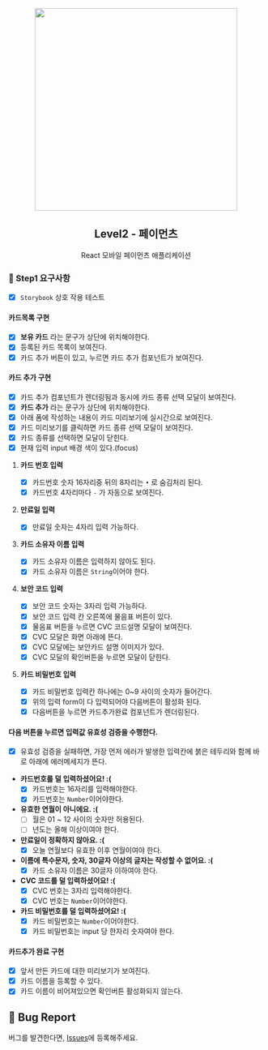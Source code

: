 <p align="middle" >
  <img src="https://techcourse-storage.s3.ap-northeast-2.amazonaws.com/0fefce79602043a9b3281ee1dd8f4be6" width="400">
</p>
<h2 align="middle">Level2 - 페이먼츠</h2>
<p align="middle">React 모바일 페이먼츠 애플리케이션</p>
</p>

### 🎯 Step1 요구사항

- [x] `Storybook` 상호 작용 테스트

#### 카드목록 구현

- [x] **보유 카드** 라는 문구가 상단에 위치해야한다.
- [x] 등록된 카드 목록이 보여진다.
- [x] 카드 추가 버튼이 있고, 누르면 카드 추가 컴포넌트가 보여진다.
      <br />

#### 카드 추가 구현

- [x] 카드 추가 컴포넌트가 렌더링됨과 동시에 카드 종류 선택 모달이 보여진다.
- [x] **카드 추가** 라는 문구가 상단에 위치해야한다.
- [x] 아래 폼에 작성하는 내용이 카드 미리보기에 실시간으로 보여진다.
- [x] 카드 미리보기를 클릭하면 카드 종류 선택 모달이 보여진다.
- [x] 카드 종류를 선택하면 모달이 닫힌다.
- [x] 현재 입력 input 배경 색이 있다.(focus)

1. **카드 번호 입력**

   - [x] 카드번호 숫자 16자리중 뒤의 8자리는 `•` 로 숨김처리 된다.
   - [x] 카드번호 4자리마다 `-` 가 자동으로 보여진다.

2. **만료일 입력**

   - [x] 만료일 숫자는 4자리 입력 가능하다.

3. **카드 소유자 이름 입력**

   - [x] 카드 소유자 이름은 입력하지 않아도 된다.
   - [x] 카드 소유자 이름은 `String`이어야 한다.

4. **보안 코드 입력**

   - [x] 보안 코드 숫자는 3자리 입력 가능하다.
   - [x] 보안 코드 입력 칸 오른쪽에 물음표 버튼이 있다.
   - [x] 물음표 버튼을 누르면 CVC 코드설명 모달이 보여진다.
   - [x] CVC 모달은 화면 아래에 뜬다.
   - [x] CVC 모달에는 보안카드 설명 이미지가 있다.
   - [x] CVC 모달의 확인버튼을 누르면 모달이 닫힌다.

5. **카드 비밀번호 입력**
   - [x] 카드 비밀번호 입력칸 하나에는 0~9 사이의 숫자가 들어간다.
   - [x] 위의 입력 form이 다 입력되어야 다음버튼이 활성화 된다.
   - [x] 다음버튼을 누르면 카드추가완료 컴포넌트가 렌더링된다.

#### 다음 버튼을 누르면 입력값 유효성 검증을 수행한다.

- [x] 유효성 검증을 실패하면, 가장 먼저 에러가 발생한 입력칸에 붉은 테두리와 함께 바로 아래에 에러메세지가 뜬다.
- **카드번호를 덜 입력하셨어요! :(**
  - [x] 카드번호는 16자리를 입력해야한다.
  - [x] 카드번호는 `Number`이어야한다.
- **유효한 연월이 아니에요. :(**
  - [ ] 월은 01 ~ 12 사이의 숫자만 허용된다.
  - [ ] 년도는 올해 이상이여야 한다.
- **만료일이 정확하지 않아요. :(**
  - [x] 오늘 연월보다 유효한 이후 연월이여야 한다.
- **이름에 특수문자, 숫자, 30글자 이상의 글자는 작성할 수 없어요. :(**
  - [x] 카드 소유자 이름은 30글자 이하여야 한다.
- **CVC 코드를 덜 입력하셨어요! :(**
  - [x] CVC 번호는 3자리 입력해야한다.
  - [x] CVC 번호는 `Number`이어야한다.
- **카드 비밀번호를 덜 입력하셨어요! :(**
  - [x] 카드 비밀번호는 `Number`이어야한다.
  - [x] 카드 비밀번호는 input 당 한자리 숫자여야 한다.

#### 카드추가 완료 구현

- [x] 앞서 만든 카드에 대한 미리보기가 보여진다.
- [x] 카드 이름을 등록할 수 있다.
- [x] 카드 이름이 비어져있으면 확인버튼 활성화되지 않는다.

## 🐞 Bug Report

버그를 발견한다면, [Issues](https://github.com/woowacourse/react-payments/issues)에 등록해주세요.
